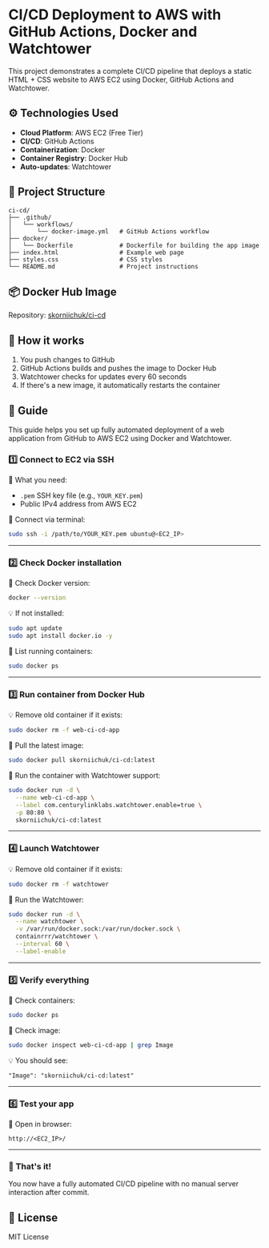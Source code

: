 
# CI/CD Deployment to AWS with GitHub Actions, Docker and Watchtower

This project demonstrates a complete CI/CD pipeline that deploys a static HTML + CSS website to AWS EC2 using Docker, GitHub Actions and Watchtower.

## ⚙️ Technologies Used

- **Cloud Platform**: AWS EC2 (Free Tier)
- **CI/CD**: GitHub Actions
- **Containerization**: Docker
- **Container Registry**: Docker Hub
- **Auto-updates**: Watchtower

## 📁 Project Structure

```
ci-cd/
├── .github/
│   └── workflows/
│       └── docker-image.yml   # GitHub Actions workflow
├── docker/
│   └── Dockerfile             # Dockerfile for building the app image
├── index.html                 # Example web page
├── styles.css                 # CSS styles
└── README.md                  # Project instructions
```

## 📦 Docker Hub Image

Repository: [skorniichuk/ci-cd](https://hub.docker.com/r/skorniichuk/ci-cd)

## 💎 How it works

1. You push changes to GitHub
2. GitHub Actions builds and pushes the image to Docker Hub
3. Watchtower checks for updates every 60 seconds
4. If there's a new image, it automatically restarts the container

## 🚀 Guide

This guide helps you set up fully automated deployment of a web application from GitHub to AWS EC2 using Docker and Watchtower.


### 1️⃣ Connect to EC2 via SSH

🔹 What you need:

- `.pem` SSH key file (e.g., `YOUR_KEY.pem`)
- Public IPv4 address from AWS EC2

🔹 Connect via terminal:

```bash
sudo ssh -i /path/to/YOUR_KEY.pem ubuntu@<EC2_IP>
```

---

### 2️⃣ Check Docker installation

🔹 Check Docker version:

```bash
docker --version
```

💡 If not installed:

```bash
sudo apt update
sudo apt install docker.io -y
```

🔹 List running containers:

```bash
sudo docker ps
```

---

### 3️⃣ Run container from Docker Hub

💡 Remove old container if it exists:

```bash
sudo docker rm -f web-ci-cd-app
```

🔹 Pull the latest image:

```bash
sudo docker pull skorniichuk/ci-cd:latest
```

🔹 Run the container with Watchtower support:

```bash
sudo docker run -d \
  --name web-ci-cd-app \
  --label com.centurylinklabs.watchtower.enable=true \
  -p 80:80 \
  skorniichuk/ci-cd:latest
```

---

### 4️⃣ Launch Watchtower

💡 Remove old container if it exists:

```bash
sudo docker rm -f watchtower
```

🔹 Run the Watchtower:

```bash
sudo docker run -d \
  --name watchtower \
  -v /var/run/docker.sock:/var/run/docker.sock \
  containrrr/watchtower \
  --interval 60 \
  --label-enable
```

---

### 5️⃣ Verify everything

🔹 Check containers:

```bash
sudo docker ps
```
🔹 Check image:

```bash
sudo docker inspect web-ci-cd-app | grep Image
```

💡 You should see:

```
"Image": "skorniichuk/ci-cd:latest"
```

---

### 6️⃣ Test your app

🔹 Open in browser:

```
http://<EC2_IP>/
```

---

### 🎉 That's it! 

You now have a fully automated CI/CD pipeline with no manual server interaction after commit.

## 📄 License

MIT License